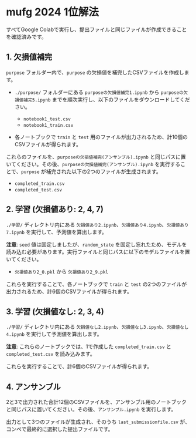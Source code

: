 # mufg 2024 1位解法

すべてGoogle Colabで実行し、提出ファイルと同じファイルが作成できることを確認済みです。

## 1. 欠損値補完

`purpose` フォルダー内で、`purpose` の欠損値を補完したCSVファイルを作成します。

- `./purpose/` フォルダーにある `purposeの欠損値補完1.ipynb` から `purposeの欠損値補完5.ipynb` までを順次実行し、以下のファイルをダウンロードしてください。
  - `notebook1_test.csv`
  - `notebook1_train.csv`

- 各ノートブックで `train` と `test` 用のファイルが出力されるため、計10個のCSVファイルが得られます。

これらのファイルを、`purposeの欠損値補完(アンサンブル).ipynb` と同じパスに置いてください。その後、`purposeの欠損値補完(アンサンブル).ipynb` を実行することで、`purpose` が補完された以下の2つのファイルが生成されます。

- `completed_train.csv`
- `completed_test.csv`

## 2. 学習 (欠損値あり: 2, 4, 7)

`./学習/` ディレクトリ内にある `欠損値あり2.ipynb`、`欠損値あり4.ipynb`、`欠損値あり7.ipynb` を実行して、予測値を算出します。

**注意**: `seed` 値は固定しましたが、`random_state` を固定し忘れたため、モデルを読み込む必要があります。実行ファイルと同じパスに以下のモデルファイルを置いてください。

- `欠損値あり2_0.pkl` から `欠損値あり2_9.pkl`

これらを実行することで、各ノートブックで `train` と `test` の2つのファイルが出力されるため、計6個のCSVファイルが得られます。

## 3. 学習 (欠損値なし: 2, 3, 4)

`./学習/` ディレクトリ内にある `欠損値なし2.ipynb`、`欠損値なし3.ipynb`、`欠損値なし4.ipynb` を実行して予測値を算出します。

**注意**: これらのノートブックでは、1で作成した `completed_train.csv` と `completed_test.csv` を読み込みます。

これらを実行することで、計6個のCSVファイルが得られます。

## 4. アンサンブル

2と3で出力された合計12個のCSVファイルを、アンサンブル用のノートブックと同じパスに置いてください。その後、`アンサンブル.ipynb` を実行します。

出力として3つのファイルが生成され、そのうち `last_submissionfile.csv` が、コンペで最終的に選択した提出ファイルです。
